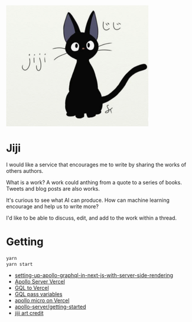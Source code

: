![alt text](jiji.png)

# Jiji

I would like a service that encourages me to write by sharing the works of others authors. 

What is a work? A work could anthing from a quote to a series of books. Tweets and blog posts are also works.

It's curious to see what AI can produce. How can machine learning encourage and help us to write more?

I'd like to be able to discuss, edit, and add to the work within a thread. 

# Getting 

```
yarn
yarn start
```
* [setting-up-apollo-graphql-in-next-js-with-server-side-rendering](https://dev.to/angad777/setting-up-apollo-graphql-in-next-js-with-server-side-rendering-45l5)
* [Apollo Server Vercel](https://apollo-server-vercel.saeris.io/)
* [GQL to Vercel](https://apuyou.io/blog/serverless-graphql-apollo-server-nextjs)
* [GQL pass variables](https://medium.com/atheros/graphql-quick-tip-how-to-pass-variables-into-a-mutation-in-graphiql-23ecff4add57)
* [apollo micro on Vercel](https://akhilaariyachandra.com/create-a-serverless-api-with-typescript-graphql-and-mongodb)
* [apollo-server/getting-started](https://www.apollographql.com/docs/apollo-server/getting-started/)
* [jiji art credit](https://www.pinterest.ca/pin/682365781017311485/)
